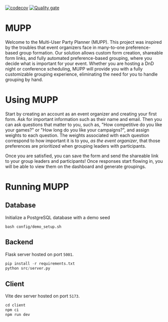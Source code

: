 [![codecov](https://codecov.io/gh/rit-swenms-gang/mupp/graph/badge.svg?token=ZK59KMK1BA)](https://codecov.io/gh/rit-swenms-gang/mupp)
[![Quality gate](https://sonarcloud.io/api/project_badges/quality_gate?project=rit-swenms-gang_mupp)](https://sonarcloud.io/summary/new_code?id=rit-swenms-gang_mupp)
# MUPP
Welcome to the Multi-User Party Planner (MUPP). This project was inspired by the troubles that event organizers face in many-to-one preference-based group formation. Our solution allows custom form creation, shareable form links, and fully automated preference-based grouping, where you decide what is important for your event. Whether you are hosting a DnD night or conference scheduling, MUPP will provide you with a fully customizable grouping experience, eliminating the need for you to handle grouping by hand.

# Using MUPP
Start by creating an account as an event organizer and creating your first form. Ask for important information such as their name and email. Then you can ask questions that matter to you, such as, "How competitive do you like your games?" or "How long do you like your campaigns?", and assign weights to each question. The weights associated with each question correspond to how important it is to you, _as the event organizer_, that those preferences are prioritized when grouping leaders with participants.

Once you are satisfied, you can save the form and send the shareable link to your group leaders and participants! Once responses start flowing in, you will be able to view them on the dashboard and generate groupings.

# Running MUPP
## Database
Initialize a PostgreSQL database with a demo seed
```
bash config/demo_setup.sh
```

## Backend
Flask server hosted on port `5001`.
```python
pip install -r requirements.txt
python src/server.py
```

## Client
Vite dev server hosted on port `5173`.
```js
cd client
npm ci
npm run dev
```
